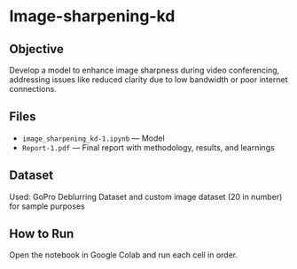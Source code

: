 # Image-sharpening-kd

## Objective
Develop a model to enhance image sharpness during video conferencing, addressing issues 
like reduced clarity due to low bandwidth or poor internet connections.

## Files
- `image_sharpening_kd-1.ipynb` — Model 
- `Report-1.pdf` — Final report with methodology, results, and learnings

## Dataset
Used: GoPro Deblurring Dataset and custom image dataset (20 in number) for sample purposes

## How to Run
Open the notebook in Google Colab  and run each cell in order.


